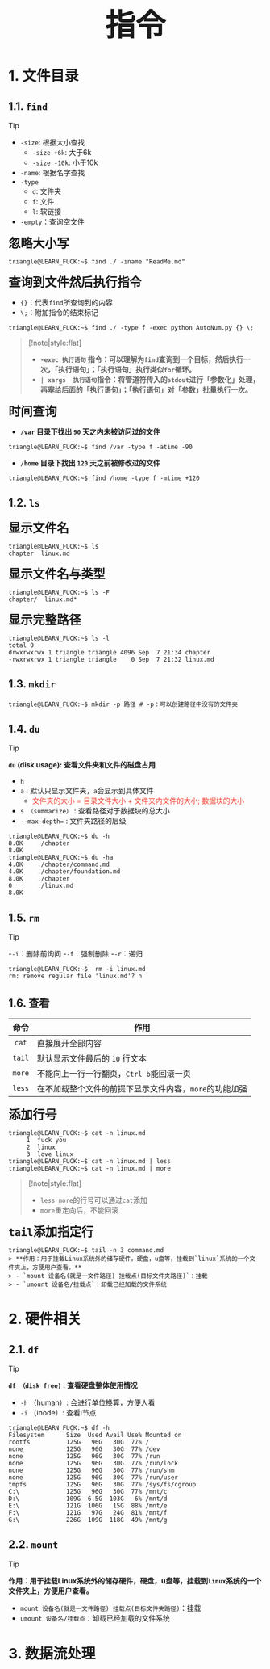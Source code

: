  <h1 style="font-size:60px;text-align:center;">指令</h1>

# 1. 文件目录

## 1.1. `find`

> [!tip]
> - `-size`: 根据大小查找
>   - `-size +6k`: 大于6k
>   - `-size -10k`: 小于10k
> - `-name`: 根据名字查找
> - `-type`
>   - `d`: 文件夹
>   - `f`: 文件
>   - `l`: 软链接
> - `-empty`：查询空文件

 
<span style="font-size:24px;font-weight:bold" class="section2">忽略大小写</span>

```term
triangle@LEARN_FUCK:~$ find ./ -iname "ReadMe.md"
```

<span style="font-size:24px;font-weight:bold" class="section2">查询到文件然后执行指令</span>

- `{}`：代表`find`所查询到的内容
- `\;`：附加指令的结束标记

```term
triangle@LEARN_FUCK:~$ find ./ -type f -exec python AutoNum.py {} \; 
```

> [!note|style:flat]
> - **`-exec 执行语句` 指令：可以理解为`find`查询到一个目标，然后执行一次，「执行语句」；「执行语句」执行类似`for`循环。**
> - **`| xargs  执行语句`指令：将管道符传入的`stdout`进行「参数化」处理，再塞给后面的「执行语句」；「执行语句」对「参数」批量执行一次。**


<span style="font-size:24px;font-weight:bold" class="section2">时间查询</span>

- **`/var` 目录下找出 `90` 天之内未被访问过的文件**

```term
triangle@LEARN_FUCK:~$ find /var -type f -atime -90
```

- **`/home` 目录下找出 `120` 天之前被修改过的文件**

```term
triangle@LEARN_FUCK:~$ find /home -type f -mtime +120
```

## 1.2. `ls`

<span style="font-size:24px;font-weight:bold" class="section2">显示文件名</span>

```term
triangle@LEARN_FUCK:~$ ls
chapter  linux.md
```

<span style="font-size:24px;font-weight:bold" class="section2">显示文件名与类型</span>

```term
triangle@LEARN_FUCK:~$ ls -F
chapter/  linux.md*
```

<span style="font-size:24px;font-weight:bold" class="section2">显示完整路径</span>

```term
triangle@LEARN_FUCK:~$ ls -l
total 0
drwxrwxrwx 1 triangle triangle 4096 Sep  7 21:34 chapter
-rwxrwxrwx 1 triangle triangle    0 Sep  7 21:32 linux.md
```

## 1.3. `mkdir`

```term
triangle@LEARN_FUCK:~$ mkdir -p 路径 # -p：可以创建路径中没有的文件夹
```

## 1.4. `du`

> [!tip]
> **`du` (disk usage): 查看文件夹和文件的磁盘占用**
> - `h`
> - `a` : 默认只显示文件夹，`a`会显示到具体文件
>   - <font color="#f44336">文件夹的大小 = 目录文件大小 + 文件夹内文件的大小; 数据块的大小</font> 
> - `s （summarize）` : 查看路径对于数据块的总大小
> - `--max-depth=` : 文件夹路径的层级

```term
triangle@LEARN_FUCK:~$ du -h
8.0K    ./chapter
8.0K    .
triangle@LEARN_FUCK:~$ du -ha
4.0K    ./chapter/command.md
4.0K    ./chapter/foundation.md
8.0K    ./chapter
0       ./linux.md
8.0K    
```

## 1.5. `rm`

> [!tip]
> -`-i`：删除前询问
> -`-f`：强制删除
> -`-r`：递归

```term
triangle@LEARN_FUCK:~$  rm -i linux.md
rm: remove regular file 'linux.md'? n
```

## 1.6. 查看

|  命令  | 作用                                                   |
| :----: | ------------------------------------------------------ |
| `cat`  | 直接展开全部内容                                       |
| `tail` | 默认显示文件最后的 `10` 行文本                         |
| `more` | 不能向上一行一行翻页，`Ctrl b`能回滚一页               |
| `less` | 在不加载整个文件的前提下显示文件内容，`more`的功能加强 |

<span style="font-size:24px;font-weight:bold" class="section2">添加行号</span>

```term
triangle@LEARN_FUCK:~$ cat -n linux.md
     1  fuck you
     2  linux
     3  love linux
triangle@LEARN_FUCK:~$ cat -n linux.md | less
triangle@LEARN_FUCK:~$ cat -n linux.md | more
```
> [!note|style:flat]
> - `less more`的行号可以通过`cat`添加
> - `more`重定向后，不能回滚

<span style="font-size:24px;font-weight:bold" class="section2">`tail`添加指定行</span>

```term
triangle@LEARN_FUCK:~$ tail -n 3 command.md
> **作用：用于挂载Linux系统外的储存硬件，硬盘，u盘等，挂载到`linux`系统的一个文
件夹上，方便用户查看。**
> - `mount 设备名(就是一文件路径) 挂载点(目标文件夹路径)`：挂载
> - `umount 设备名/挂载点`：卸载已经加载的文件系统
```

# 2. 硬件相关

## 2.1. `df`

> [!tip]
> **`df （disk free)` : 查看硬盘整体使用情况**
> - `-h` （human）: 会进行单位换算，方便人看
> - `-i` （inode）: 查看i节点

```term
triangle@LEARN_FUCK:~$ df -h
Filesystem      Size  Used Avail Use% Mounted on
rootfs          125G   96G   30G  77% /
none            125G   96G   30G  77% /dev
none            125G   96G   30G  77% /run
none            125G   96G   30G  77% /run/lock
none            125G   96G   30G  77% /run/shm
none            125G   96G   30G  77% /run/user
tmpfs           125G   96G   30G  77% /sys/fs/cgroup
C:\             125G   96G   30G  77% /mnt/c
D:\             109G  6.5G  103G   6% /mnt/d
E:\             121G  106G   15G  88% /mnt/e
F:\             121G   97G   24G  81% /mnt/f
G:\             226G  109G  118G  49% /mnt/g
```

## 2.2. `mount`

> [!tip]
> **作用：用于挂载Linux系统外的储存硬件，硬盘，u盘等，挂载到`linux`系统的一个文件夹上，方便用户查看。**
> - `mount 设备名(就是一文件路径) 挂载点(目标文件夹路径)`：挂载
> - `umount 设备名/挂载点`：卸载已经加载的文件系统

# 3. 数据流处理


